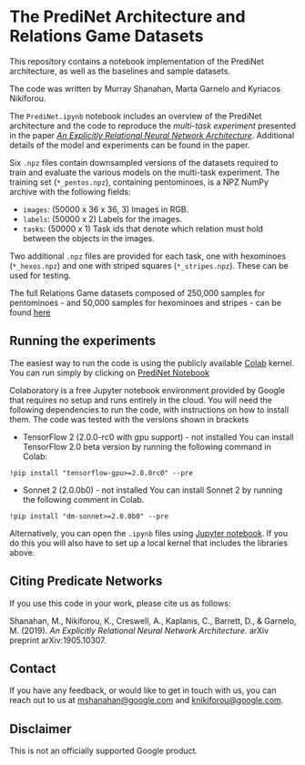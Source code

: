 # The PrediNet Architecture and Relations Game Datasets

This repository contains a notebook implementation of the PrediNet architecture,
as well as the baselines and sample datasets.

The code was written by Murray Shanahan, Marta Garnelo and Kyriacos Nikiforou.

The `PrediNet.ipynb` notebook includes an overview of the PrediNet
architecture and the code to reproduce the *multi-task experiment* presented in the paper
[*An Explicitly Relational Neural Network Architecture*](https://arxiv.org/pdf/1905.10307.pdf).
Additional details of the model and experiments can be found in the paper.

Six `.npz` files contain downsampled versions of the datasets required to train
and evaluate the various models on the multi-task experiment. The training set (`*_pentos.npz`),
containing pentominoes, is a NPZ NumPy archive with the following fields:

*  `images`: (50000 x 36 x 36, 3) Images in RGB.
*  `labels`: (50000 x 2) Labels for the images.
*  `tasks`:  (50000 x 1) Task ids that denote which relation must hold between the
   objects in the images.

Two additional `.npz` files are provided for each task, one with hexominoes (`*_hexos.npz`)
and one with striped squares (`*_stripes.npz`). These can be used for testing.

The full Relations Game datasets composed of 250,000 samples for pentominoes - and 50,000 samples
for hexominoes and stripes - can be found [here](https://console.cloud.google.com/storage/browser/relations-game-datasets)

## Running the experiments

The easiest way to run the code is using the publicly available [Colab](https://colab.research.google.com) kernel.
You can run simply by clicking on [PrediNet Notebook](https://colab.research.google.com/github/deepmind/deepmind-research/PrediNet/blob/master/PrediNet.ipynb)

Colaboratory is a free Jupyter notebook environment provided by Google that requires no setup and runs entirely in the cloud.
You will need the following dependencies to run the code, with instructions on how to install them.
The code was tested with the versions shown in brackets

*   TensorFlow 2 (2.0.0-rc0 with gpu support) - not installed
You can install TensorFlow 2.0 beta version by running the following  command in
Colab:

```
!pip install "tensorflow-gpu>=2.0.0rc0" --pre
```

*   Sonnet 2 (2.0.0b0) - not installed
You can install Sonnet 2 by running the following comment in Colab.

```
!pip install "dm-sonnet>=2.0.0b0" --pre
```

Alternatively, you can open the `.ipynb` files using
[Jupyter notebook](http://jupyter.org/install.html). If you do this you will
also have to set up a local kernel that includes the libraries above.

## Citing Predicate Networks

If you use this code in your work, please cite us as follows:

Shanahan, M., Nikiforou, K., Creswell, A., Kaplanis, C., Barrett, D.,
& Garnelo, M. (2019). *An Explicitly Relational Neural Network Architecture*.
arXiv preprint arXiv:1905.10307.


## Contact

If you have any feedback, or would like to get in touch with us, you can reach out to us
at mshanahan@google.com and knikiforou@google.com.

## Disclaimer

This is not an officially supported Google product.
